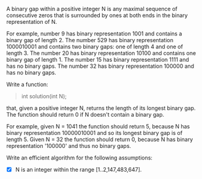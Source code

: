 A binary gap within a positive integer N is any maximal sequence of consecutive zeros that is surrounded by ones at both ends in the binary representation of N.<br/>

For example, number 9 has binary representation 1001 and contains a binary gap of length 2. The number 529 has binary representation 1000010001 and contains two binary gaps: one of length 4 and one of length 3. The number 20 has binary representation 10100 and contains one binary gap of length 1. The number 15 has binary representation 1111 and has no binary gaps. The number 32 has binary representation 100000 and has no binary gaps.<br/>

Write a function:<br/>

>int solution(int N);<br/>

that, given a positive integer N, returns the length of its longest binary gap. The function should return 0 if N doesn't contain a binary gap.<br/>

For example, given N = 1041 the function should return 5, because N has binary representation 10000010001 and so its longest binary gap is of length 5. Given N = 32 the function should return 0, because N has binary representation '100000' and thus no binary gaps.<br/>

Write an efficient algorithm for the following assumptions:<br/>

- [x] N is an integer within the range [1..2,147,483,647].
